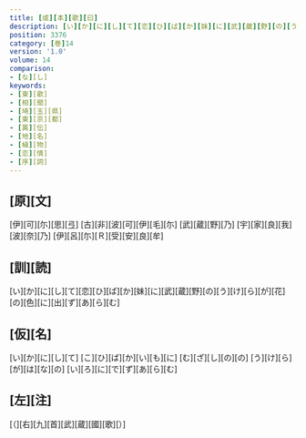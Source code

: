 ```yaml
---
title: [或][本][歌][曰]
description: [い][か][に][し][て][恋][ひ][ば][か][妹][に][武][蔵][野][の][う][け][ら][が][花][の][色][に][出][ず][あ][ら][む]
position: 3376
category: [巻]14
version: '1.0'
volume: 14
comparison:
- [な][し]
keywords:
- [東][歌]
- [相][聞]
- [埼][玉][県]
- [東][京][都]
- [異][伝]
- [地][名]
- [植][物]
- [恋][情]
- [序][詞]
---
```


## [原][文]

[伊][可][尓][思][弖] [古][非][波][可][伊][毛][尓] [武][蔵][野][乃] [宇][家][良][我][波][奈][乃] [伊][呂][尓][Ｒ][受][安][良][牟]

## [訓][読]

[い][か][に][し][て][恋][ひ][ば][か][妹][に][武][蔵][野][の][う][け][ら][が][花][の][色][に][出][ず][あ][ら][む]

## [仮][名]

[い][か][に][し][て] [こ][ひ][ば][か][い][も][に] [む][ざ][し][の][の] [う][け][ら][が][は][な][の] [い][ろ][に][で][ず][あ][ら][む]

## [左][注]

[（][右][九][首][武][蔵][國][歌][）]
